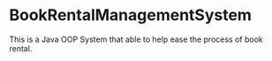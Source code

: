# BookRentalManagementSystem

This is a Java OOP System that able to help ease the process of book rental.
